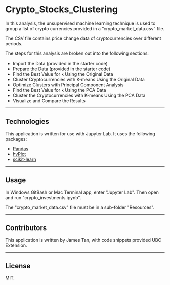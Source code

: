# Crypto_Stocks_Clustering

In this analysis, the unsupervised machine learning technique is used to group a list of crypto currencies provided in a “crypto_market_data.csv” file.

The CSV file contains price change data of cryptocurrencies over different periods.

The steps for this analysis are broken out into the following sections:

* Import the Data (provided in the starter code)
* Prepare the Data (provided in the starter code)
* Find the Best Value for `k` Using the Original Data
* Cluster Cryptocurrencies with K-means Using the Original Data
* Optimize Clusters with Principal Component Analysis
* Find the Best Value for `k` Using the PCA Data
* Cluster the Cryptocurrencies with K-means Using the PCA Data
* Visualize and Compare the Results

---

## Technologies

This application is written for use with Jupyter Lab. It uses the following packages:

* [Pandas](https://github.com/pandas-dev/pandas)
* [hvPlot](https://hvplot.holoviz.org)
* [scikit-learn](https://scikit-learn.org)

---

## Usage

In Windows GitBash or Mac Terminal app, enter "Jupyter Lab". Then open and run "crypto_investments.ipynb".

The "crypto_market_data.csv" file must be in a sub-folder "Resources".


---

## Contributors

This application is written by James Tan, with code snippets provided UBC Extension.

---

## License

MIT.
